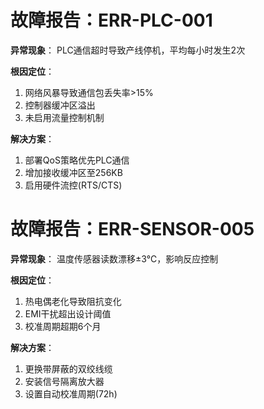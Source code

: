 # 故障报告：ERR-PLC-001
**异常现象**：
PLC通信超时导致产线停机，平均每小时发生2次

**根因定位**：
1. 网络风暴导致通信包丢失率>15%
2. 控制器缓冲区溢出
3. 未启用流量控制机制

**解决方案**：
1. 部署QoS策略优先PLC通信
2. 增加接收缓冲区至256KB
3. 启用硬件流控(RTS/CTS)

# 故障报告：ERR-SENSOR-005
**异常现象**：
温度传感器读数漂移±3℃，影响反应控制

**根因定位**：
1. 热电偶老化导致阻抗变化
2. EMI干扰超出设计阈值
3. 校准周期超期6个月

**解决方案**：
1. 更换带屏蔽的双绞线缆
2. 安装信号隔离放大器
3. 设置自动校准周期(72h)
